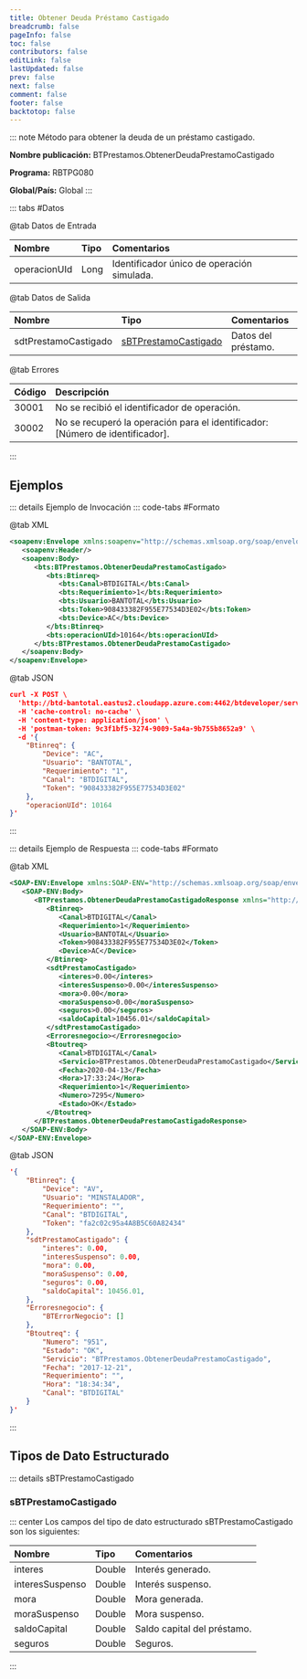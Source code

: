 ```yaml
---
title: Obtener Deuda Préstamo Castigado
breadcrumb: false
pageInfo: false
toc: false
contributors: false
editLink: false
lastUpdated: false
prev: false
next: false
comment: false
footer: false
backtotop: false
---
```


<!-- ABRE DATOS DEL MÉTODO -->
::: note Método para obtener la deuda de un préstamo castigado.

**Nombre publicación:** BTPrestamos.ObtenerDeudaPrestamoCastigado

**Programa:** RBTPG080

**Global/País:** Global
:::
<!-- CIERRA DATOS DEL MÉTODO -->

<!-- ABRE TABLA DE DATOS -->
::: tabs #Datos 

@tab Datos de Entrada

Nombre | Tipo | Comentarios
:--------- | :--------- | :---------
operacionUId | Long | Identificador único de operación simulada.

@tab Datos de Salida

Nombre | Tipo | Comentarios
:--------- | :----------- | :-----------
sdtPrestamoCastigado | [sBTPrestamoCastigado](#sbtprestamocastigado) | Datos del préstamo.

@tab Errores

Código | Descripción
:--------- | :-----------
30001 | No se recibió el identificador de operación.
30002 | No se recuperó la operación para el identificador: [Número de identificador].
::: 
<!-- CIERRA TABLA DE DATOS -->

## **Ejemplos**

<!-- ABRE EJEMPLO DE INVOCACIÓN -->
::: details Ejemplo de Invocación 
::: code-tabs #Formato

@tab XML
```xml
<soapenv:Envelope xmlns:soapenv="http://schemas.xmlsoap.org/soap/envelope/" xmlns:bts="http://uy.com.dlya.bantotal/BTSOA/">
   <soapenv:Header/>
   <soapenv:Body>
      <bts:BTPrestamos.ObtenerDeudaPrestamoCastigado>
         <bts:Btinreq>
            <bts:Canal>BTDIGITAL</bts:Canal>
            <bts:Requerimiento>1</bts:Requerimiento>
            <bts:Usuario>BANTOTAL</bts:Usuario>
            <bts:Token>908433382F955E77534D3E02</bts:Token>
            <bts:Device>AC</bts:Device>
         </bts:Btinreq>
         <bts:operacionUId>10164</bts:operacionUId>
      </bts:BTPrestamos.ObtenerDeudaPrestamoCastigado>
   </soapenv:Body>
</soapenv:Envelope>
```

@tab JSON
```json
curl -X POST \
  'http://btd-bantotal.eastus2.cloudapp.azure.com:4462/btdeveloper/servlet/com.dlya.bantotal.odwsbt_BTPrestamos?ObtenerDeudaPrestamoCastigado=' \
  -H 'cache-control: no-cache' \
  -H 'content-type: application/json' \
  -H 'postman-token: 9c3f1bf5-3274-9009-5a4a-9b755b8652a9' \
  -d '{
	"Btinreq": {
		"Device": "AC",
		"Usuario": "BANTOTAL",
		"Requerimiento": "1",
		"Canal": "BTDIGITAL",
		"Token": "908433382F955E77534D3E02"
	},
    "operacionUId": 10164
}'
```
:::
<!-- CIERRA EJEMPLO DE INVOCACIÓN -->

<!-- ABRE EJEMPLO DE RESPUESTA -->
::: details Ejemplo de Respuesta 
::: code-tabs #Formato

@tab XML
```xml
<SOAP-ENV:Envelope xmlns:SOAP-ENV="http://schemas.xmlsoap.org/soap/envelope/" xmlns:xsd="http://www.w3.org/2001/XMLSchema" xmlns:SOAP-ENC="http://schemas.xmlsoap.org/soap/encoding/" xmlns:xsi="http://www.w3.org/2001/XMLSchema-instance">
   <SOAP-ENV:Body>
      <BTPrestamos.ObtenerDeudaPrestamoCastigadoResponse xmlns="http://uy.com.dlya.bantotal/BTSOA/">
         <Btinreq>
            <Canal>BTDIGITAL</Canal>
            <Requerimiento>1</Requerimiento>
            <Usuario>BANTOTAL</Usuario>
            <Token>908433382F955E77534D3E02</Token>
            <Device>AC</Device>
         </Btinreq>
         <sdtPrestamoCastigado>
            <interes>0.00</interes>
            <interesSuspenso>0.00</interesSuspenso>
            <mora>0.00</mora>
            <moraSuspenso>0.00</moraSuspenso>
            <seguros>0.00</seguros>
            <saldoCapital>10456.01</saldoCapital>
         </sdtPrestamoCastigado>
         <Erroresnegocio></Erroresnegocio>
         <Btoutreq>
            <Canal>BTDIGITAL</Canal>
            <Servicio>BTPrestamos.ObtenerDeudaPrestamoCastigado</Servicio>
            <Fecha>2020-04-13</Fecha>
            <Hora>17:33:24</Hora>
            <Requerimiento>1</Requerimiento>
            <Numero>7295</Numero>
            <Estado>OK</Estado>
         </Btoutreq>
      </BTPrestamos.ObtenerDeudaPrestamoCastigadoResponse>
   </SOAP-ENV:Body>
</SOAP-ENV:Envelope>
```

@tab JSON
```json
'{
	"Btinreq": {
		"Device": "AV",
		"Usuario": "MINSTALADOR",
		"Requerimiento": "",
		"Canal": "BTDIGITAL",
		"Token": "fa2c02c95a4A8B5C60A82434"
	},
    "sdtPrestamoCastigado": {
        "interes": 0.00,  
        "interesSuspenso": 0.00,  
        "mora": 0.00,  
        "moraSuspenso": 0.00,  
        "seguros": 0.00,  
        "saldoCapital": 10456.01,  
    },
    "Erroresnegocio": {
        "BTErrorNegocio": []
    },
    "Btoutreq": {
        "Numero": "951",
        "Estado": "OK",
        "Servicio": "BTPrestamos.ObtenerDeudaPrestamoCastigado",
        "Fecha": "2017-12-21",
        "Requerimiento": "",
        "Hora": "18:34:34",
        "Canal": "BTDIGITAL"
    }
}'
```
::: 
<!-- CIERRA EJEMPLO DE RESPUESTA -->

## **Tipos de Dato Estructurado**

<!-- ABRE SDT -->
::: details sBTPrestamoCastigado  

### sBTPrestamoCastigado

::: center 
Los campos del tipo de dato estructurado sBTPrestamoCastigado son los siguientes: 

Nombre | Tipo | Comentarios 
:--------- | :----------- | :----------- 
interes | Double | Interés generado. 
interesSuspenso | Double | Interés suspenso. 
mora | Double | Mora generada. 
moraSuspenso | Double | Mora suspenso. 
saldoCapital | Double | Saldo capital del préstamo. 
seguros | Double | Seguros. 
:::
<!-- CIERRA SDT -->